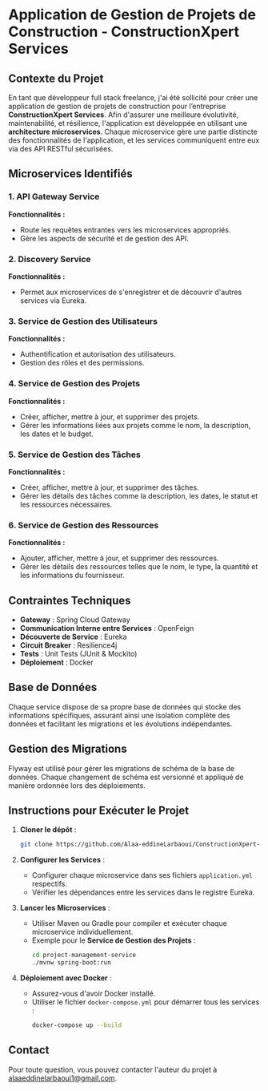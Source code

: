 # Application de Gestion de Projets de Construction - ConstructionXpert Services

## Contexte du Projet

En tant que développeur full stack freelance, j'ai été sollicité pour créer une application de gestion de projets de construction pour l’entreprise **ConstructionXpert Services**. Afin d'assurer une meilleure évolutivité, maintenabilité, et résilience, l'application est développée en utilisant une **architecture microservices**. Chaque microservice gère une partie distincte des fonctionnalités de l'application, et les services communiquent entre eux via des API RESTful sécurisées.

## Microservices Identifiés

### 1. API Gateway Service

**Fonctionnalités :**
- Route les requêtes entrantes vers les microservices appropriés.
- Gère les aspects de sécurité et de gestion des API.

### 2. Discovery Service

**Fonctionnalités :**
- Permet aux microservices de s'enregistrer et de découvrir d'autres services via Eureka.

### 3. Service de Gestion des Utilisateurs

**Fonctionnalités :**
- Authentification et autorisation des utilisateurs.
- Gestion des rôles et des permissions.

### 4. Service de Gestion des Projets

**Fonctionnalités :**
- Créer, afficher, mettre à jour, et supprimer des projets.
- Gérer les informations liées aux projets comme le nom, la description, les dates et le budget.

### 5. Service de Gestion des Tâches

**Fonctionnalités :**
- Créer, afficher, mettre à jour, et supprimer des tâches.
- Gérer les détails des tâches comme la description, les dates, le statut et les ressources nécessaires.

### 6. Service de Gestion des Ressources

**Fonctionnalités :**
- Ajouter, afficher, mettre à jour, et supprimer des ressources.
- Gérer les détails des ressources telles que le nom, le type, la quantité et les informations du fournisseur.

## Contraintes Techniques

- **Gateway** : Spring Cloud Gateway
- **Communication Interne entre Services** : OpenFeign
- **Découverte de Service** : Eureka
- **Circuit Breaker** : Resilience4j
- **Tests** : Unit Tests (JUnit & Mockito)
- **Déploiement** : Docker

## Base de Données

Chaque service dispose de sa propre base de données qui stocke des informations spécifiques, assurant ainsi une isolation complète des données et facilitant les migrations et les évolutions indépendantes.

## Gestion des Migrations

Flyway est utilisé pour gérer les migrations de schéma de la base de données. Chaque changement de schéma est versionné et appliqué de manière ordonnée lors des déploiements.

## Instructions pour Exécuter le Projet

1. **Cloner le dépôt** :
    ```bash
    git clone https://github.com/Alaa-eddineLarbaoui/ConstructionXpert-Services-Microservices.git
    ```

2. **Configurer les Services** :
   - Configurer chaque microservice dans ses fichiers `application.yml` respectifs.
   - Vérifier les dépendances entre les services dans le registre Eureka.

3. **Lancer les Microservices** :
    - Utiliser Maven ou Gradle pour compiler et exécuter chaque microservice individuellement.
    - Exemple pour le **Service de Gestion des Projets** :
      ```bash
      cd project-management-service
      ./mvnw spring-boot:run
      ```

4. **Déploiement avec Docker** :
   - Assurez-vous d'avoir Docker installé.
   - Utiliser le fichier `docker-compose.yml` pour démarrer tous les services :
     ```bash
     docker-compose up --build
     ```

## Contact

Pour toute question, vous pouvez contacter l'auteur du projet à [alaaeddinelarbaoui1@gmail.com](mailto:alaaeddinelarbaoui1@gmail.com).

